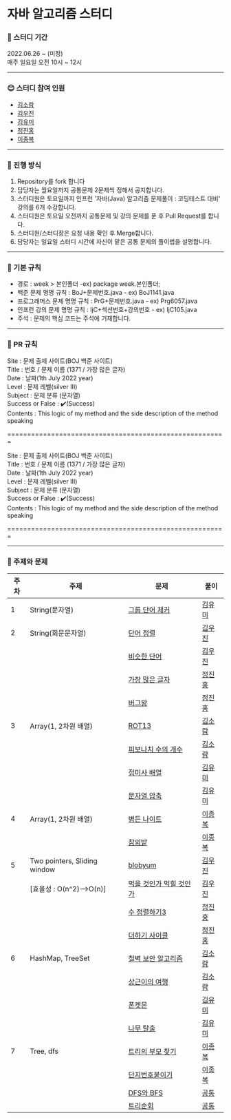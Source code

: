 # 자바 알고리즘 스터디

### :calendar: 스터디 기간
2022.06.26 ~ (미정)</br>
매주 일요일 오전 10시 ~ 12시





---
### :blush: 스터디 참여 인원
* [김소람](https://github.com/soram1119)
* [김우진](https://github.com/dnwlsrla40)
* [김유미](https://github.com/gkfgran5037)
* [정진홍](https://github.com/hongcoding94)
* [이종복](https://github.com/LeeJongbokz)




---
### :muscle: 진행 방식
1. Repository를 fork 합니다
2. 담당자는 월요일까지 공통문제 2문제씩 정해서 공지합니다.
3. 스터디원은 토요일까지 인프런 '자바(Java) 알고리즘 문제풀이 : 코딩테스트 대비' 강의를 6개 수강합니다.
4. 스터디원은 토요일 오전까지 공통문제 및 강의 문제를 푼 후 Pull Request를 합니다.
5. 스터디원/스터디장은 요청 내용 확인 후 Merge합니다.
6. 담당자는 일요일 스터디 시간에 자신이 맡은 공통 문제의 풀이법을 설명합니다. 





---
### 📄 기본 규칙
* 경로 : week > 본인폴더 -ex) package week.본인폴더;
* 백준 문제 명명 규칙 : BoJ+문제번호.java - ex) BoJ1141.java
* 프로그래머스 문제 명명 규칙 : PrG+문제번호.java - ex) Prg6057.java
* 인프런 강의 문제 명명 규칙 : IjC+섹션번호+강의번호 - ex) IjC105.java
* 주석 : 문제의 핵심 코드는 주석에 기재합니다.





---
### :seedling: PR 규칙
Site : 문제 출제 사이트(BOJ 백준 사이트)  
Title : 번호 / 문제 이름  (1371 / 가장 많은 글자)  
Date : 날짜(1th July 2022 year)  
Level : 문제 레벨(silver Ⅲ)  
Subject : 문제 분류 (문자열)  
Success or False : ✔️(Success)  
Contents : This logic of my method and the side description of the method speaking  

=======================================================

Site : 문제 출제 사이트(BOJ 백준 사이트)  
Title : 번호 / 문제 이름  (1371 / 가장 많은 글자)  
Date : 날짜(1th July 2022 year)  
Level : 문제 레벨(silver Ⅲ)  
Subject : 문제 분류 (문자열)  
Success or False : ✔️(Success)  
Contents : This logic of my method and the side description of the method speaking 

=======================================================





---
### :book: 주제와 문제

| 주차 | 주제               | 문제                                                   | 풀이                                           |
|------|--------------------|--------------------------------------------------------|------------------------------------------------|
| 1    | String(문자열)     | [그룹 단어 체커](https://www.acmicpc.net/problem/1316) | [김유미](src/week1/yumi/GroupWordChecker.java)   |
| 2    | String(회문문자열) | [단어 정렬](https://www.acmicpc.net/problem/1181)      | [김우진](src/week2/woojin/BoJ1181.java)|
|      |                    | [비슷한 단어](https://www.acmicpc.net/problem/1411)    | [김우진](src/week2/woojin/BoJ1411.java)|
|      |                    | [가장 많은 글자](https://www.acmicpc.net/problem/1371) | [정진홍](src/week2/hong/(1371번)%20가장%20많은%20글자.java)|
|      |                    | [버그왕](https://www.acmicpc.net/problem/3447)         | [정진홍](src/week2/hong/(3447번)%20버그왕.java)|
| 3    | Array(1, 2차원 배열) | [ROT13](https://www.acmicpc.net/problem/11655)         | [김소람](src/week3/soram/BOJ11655.java)|
|      |                    | [피보나치 수의 개수](https://www.acmicpc.net/problem/6571) | [김소람](src/week3/soram/fibonacci.java)|
|      |                    | [접미사 배열](https://www.acmicpc.net/problem/11656) | [김유미](src/week3/yumi/BoJ11656.java)|
|      |                    | [문자열 압축](https://programmers.co.kr/learn/courses/30/lessons/60057) | [김유미](src/week3/yumi/Prg60057.java)|
| 4    | Array(1, 2차원 배열) | [병든 나이트](https://www.acmicpc.net/problem/1783)   | [이종복](src/week4/jongbok/BoJ1783.java)|
|      |                    | [참외밭](https://www.acmicpc.net/problem/2477) | [이종복](src/week4/jongbok/BoJ2477.java)|
| 5    | Two pointers, Sliding window | [blobyum](https://www.acmicpc.net/problem/24499)      | [김우진](src/week5/woojin/BoJ24499.java)|
|      | [효율성 : O(n^2)-->O(n)] | [먹을 것인가 먹힐 것인가](https://www.acmicpc.net/problem/7795)    | [김우진](src/week5/woojin/BoJ7795.java)|
|      |                    | [수 정렬하기3](https://www.acmicpc.net/problem/10989) | [정진홍](src/week5/hong/BoJ10989.java)|
|      |                    | [더하기 사이클](https://www.acmicpc.net/problem/1110)         | [정진홍](src/week5/hong/BoJ1110.java)|
| 6    | HashMap, TreeSet   | [철벽 보안 알고리즘](https://www.acmicpc.net/problem/9322)      | [김소람]()|
|      |                    | [상근이의 여행](https://www.acmicpc.net/problem/9372)    | [김소람]()|
|      |                    | [폰켓몬](https://school.programmers.co.kr/learn/courses/30/lessons/1845)    | [김유미]()|
|      |                    | [나무 탈출](https://www.acmicpc.net/problem/15900)    | [김유미]()|
| 7    | Tree, dfs          | [트리의 부모 찾기](https://www.acmicpc.net/problem/11725)   | [이종복]()|
|      |                    | [단지번호붙이기](https://www.acmicpc.net/problem/2667) | [이종복]()|
|      |                    | [DFS와 BFS](https://www.acmicpc.net/problem/1260) | [공통]()|
|      |                    | [트리순회](https://www.acmicpc.net/problem/1991)  | [공통]()|
